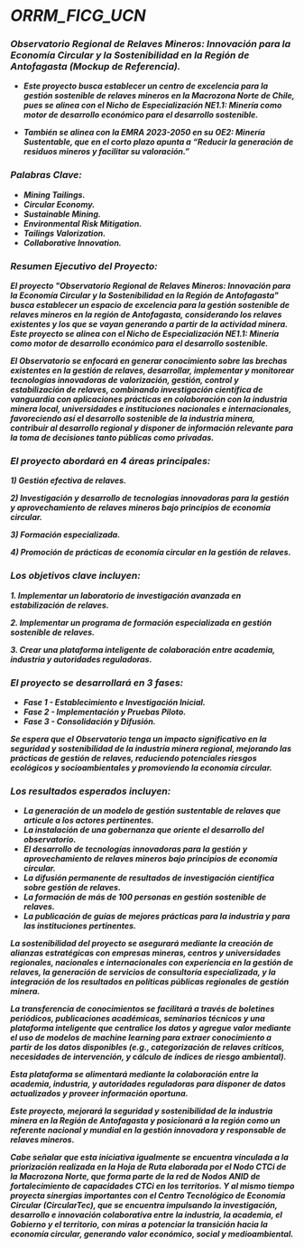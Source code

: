 # **_ORRM_FICG_UCN_**

### **_Observatorio Regional de Relaves Mineros: Innovación para la Economía Circular y la Sostenibilidad en la Región de Antofagasta (Mockup de Referencia)._**

- **_Este proyecto busca establecer un centro de excelencia para la gestión sostenible de relaves mineros en la Macrozona Norte de Chile, pues se alinea con el Nicho de Especialización NE1.1: Minería como motor de desarrollo económico para el desarrollo sostenible._**

- **_También se alinea con la EMRA 2023-2050 en su OE2: Minería Sustentable, que en el corto plazo apunta a “Reducir la generación de residuos mineros y facilitar su valoración.”_**

### **_Palabras Clave:_**

- **_Mining Tailings._**
- **_Circular Economy._**
- **_Sustainable Mining._**
- **_Environmental Risk Mitigation._**
- **_Tailings Valorization._**
- **_Collaborative Innovation._**

 ### **_Resumen Ejecutivo del Proyecto:_**

**_El proyecto "Observatorio Regional de Relaves Mineros: Innovación para la Economía Circular y la Sostenibilidad en la Región de Antofagasta" busca establecer un espacio de excelencia para la gestión sostenible de relaves mineros en la región de Antofagasta, considerando los relaves existentes y los que se vayan generando a partir de la actividad minera. Este proyecto se alinea con el Nicho de Especialización NE1.1: Minería como motor de desarrollo económico para el desarrollo sostenible._**

**_El Observatorio se enfocará en generar conocimiento sobre las brechas existentes en la gestión de relaves, desarrollar, implementar y monitorear tecnologías innovadoras de valorización, gestión, control y estabilización de relaves, combinando investigación científica de vanguardia con aplicaciones prácticas en  colaboración con la industria minera local, universidades e  instituciones nacionales e internacionales, favoreciendo así el desarrollo sostenible de la industria minera, contribuir al desarrollo regional y disponer de información relevante para la toma de decisiones tanto públicas como privadas._**
        
### **_El proyecto abordará en 4 áreas principales:_**

**_1) Gestión efectiva de relaves._**

**_2) Investigación y desarrollo de  tecnologías innovadoras para la gestión y aprovechamiento de relaves mineros bajo principios de economía circular._**

**_3) Formación especializada._**

**_4) Promoción de prácticas de economía circular en la gestión de relaves._**

### **_Los objetivos clave incluyen:_** 

**_1. Implementar un laboratorio de investigación avanzada en estabilización de relaves._**
 
**_2. Implementar un programa de formación especializada en gestión sostenible de relaves._**

**_3. Crear una plataforma inteligente de colaboración entre academia, industria y autoridades reguladoras._**
 
### **_El proyecto se desarrollará en 3 fases:_**

- **_Fase 1 - Establecimiento e Investigación Inicial._**
- **_Fase 2 - Implementación y Pruebas Piloto._**
- **_Fase 3 - Consolidación y Difusión._**

**_Se espera que el Observatorio tenga un impacto significativo en la seguridad y sostenibilidad de la industria minera regional, mejorando las prácticas de gestión de relaves, reduciendo potenciales riesgos ecológicos y socioambientales y promoviendo la economía circular._**
  
### **_Los resultados esperados incluyen:_**

- **_La generación de un modelo de gestión sustentable de relaves que articule a los actores pertinentes._**
- **_La instalación de una gobernanza que oriente el desarrollo del observatorio._**
- **_El desarrollo de tecnologías innovadoras para la gestión y aprovechamiento de relaves mineros bajo principios de economía circular._**
- **_La difusión permanente de resultados de investigación científica sobre gestión de relaves._**
- **_La formación de más de 100 personas en gestión sostenible de relaves._**
- **_La publicación de guías de mejores prácticas para la industria y para las instituciones pertinentes._**
       
**_La sostenibilidad del proyecto se asegurará mediante la creación de alianzas estratégicas con empresas mineras, centros y universidades regionales, nacionales e internacionales con experiencia en la gestión de relaves, la generación de servicios de consultoría especializada, y la integración de los resultados en políticas públicas regionales de gestión minera._**

**_La transferencia de conocimientos se facilitará a través de boletines periódicos, publicaciones académicas, seminarios técnicos y una plataforma inteligente que centralice los datos y agregue valor mediante el uso de modelos de machine learning para extraer conocimiento a partir de los datos disponibles (e.g., categorización de relaves críticos, necesidades de intervención, y cálculo de índices de riesgo ambiental)._**

**_Esta plataforma se alimentará mediante la colaboración entre la academia, industria, y autoridades reguladoras para disponer de datos actualizados y proveer información oportuna._**

**_Este proyecto, mejorará la seguridad y sostenibilidad de la industria minera en la Región de Antofagasta y posicionará a la región como un referente nacional y mundial en la gestión innovadora y responsable de relaves mineros._**
       
**_Cabe señalar que esta iniciativa igualmente se encuentra vinculada a la priorización realizada en la Hoja de Ruta elaborada por el Nodo CTCi de la Macrozona Norte, que forma parte de la red de Nodos ANID de fortalecimiento de capacidades CTCi en los territorios. Y al mismo tiempo proyecta sinergias importantes con el Centro Tecnológico de Economía Circular (CircularTec), que se encuentra impulsando la investigación, desarrollo e innovación colaborativa entre la industria, la academia, el Gobierno y el territorio, con miras a potenciar la transición hacia la economía circular, generando valor económico, social y medioambiental._**

